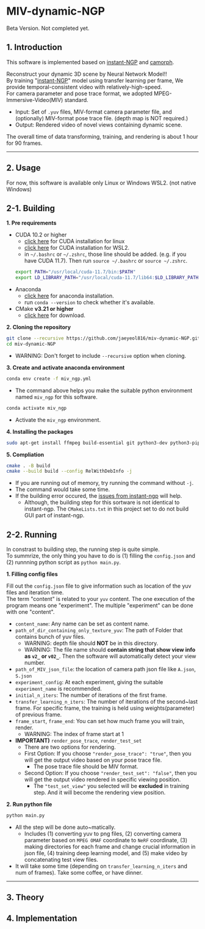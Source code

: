 # MIV-dynamic-NGP

Beta Version. Not completed yet. 

## 1. Introduction

This software is implemented based on [instant-NGP](https://github.com/NVlabs/instant-ngp) and [camorph](https://github.com/Fraunhofer-IIS/camorph).

Reconstruct your dynamic 3D scene by Neural Network Model!!<br>
By training  "[instant-NGP](https://github.com/NVlabs/instant-ngp)" model using transfer learning per frame, We provide temporal-consistent video with  relatively-high-speed.<br>
For camera parameter and pose trace format, we adopted MPEG-Immersive-Video(MIV) standard.<br>
- Input: Set of `.yuv` files, MIV-format camera parameter file, and (optionally) MIV-format pose trace file. (depth map is NOT required.)<br>
- Output: Rendered video of novel views containing dynamic scene.<br>

The overall time of data transforming, training, and rendering is about 1 hour for 90 frames. 

---

## 2. Usage
For now, this software is available only Linux or Windows WSL2. (not native Windows)

## 2-1. Building
**1. Pre requirements**
- CUDA 10.2 or higher 
	- [click here](https://docs.nvidia.com/cuda/cuda-installation-guide-linux/) for CUDA installation for linux
	- [click here](https://docs.nvidia.com/cuda/wsl-user-guide/index.html) for CUDA installation for WSL2.
	- in `~/.bashrc` or `~/.zshrc`, those line should be added. (e.g. if you have CUDA 11.7). Then run `source ~/.bashrc` or `source ~/.zshrc`.
	```bash
	export PATH="/usr/local/cuda-11.7/bin:$PATH"
	export LD_LIBRARY_PATH="/usr/local/cuda-11.7/lib64:$LD_LIBRARY_PATH"
	```
- Anaconda 
	- [click here](https://docs.anaconda.com/anaconda/install/linux/) for anaconda installation.
	- run `conda --version` to check whether it's available.
- CMake **v3.21 or higher**
	- [click here](https://cmake.org/download/) for download.

**2. Cloning the repository**
```bash
git clone --recursive https://github.com/jaeyeol816/miv-dynamic-NGP.git
cd miv-dynamic-NGP
```
- WARNING: Don't forget to include `--recursive` option when cloning.

**3. Create and activate anaconda environment**
```bash
conda env create -f miv_ngp.yml
```
- The command above helps you make the suitable python environment named `miv_ngp` for this software.
```bash
conda activate miv_ngp
```
- Activate the `miv_ngp` environment.

**4. Installing the packages**
```bash
sudo apt-get install ffmpeg build-essential git python3-dev python3-pip libopenexr-dev libxi-dev libglfw3-dev libglew-dev libomp-dev libxinerama-dev libxcursor-dev
```

**5. Compliation**
```bash
cmake . -B build
cmake --build build --config RelWithDebInfo -j
```
- If you are running out of memory, try running the command without `-j`.
- The command would take some time.
- If the building error occured, the [issues from instant-ngp](https://github.com/NVlabs/instant-ngp/issues?q=) will help.
	- Although, the building step for this sortware is not identical to instant-ngp. The `CMakeLists.txt` in this project set to do not build GUI part of instant-ngp.


## 2-2. Running

In constrast to building step, the running step is quite simple.<br>
To summrize, the only thing you have to do is (1) filling the `config.json` and (2) runnning python script as `python main.py`.

**1. Filling config files**

Fill out the `config.json` file to give information such as location of the yuv files and iteration time.<br>
The term "content" is related to your `yuv` content. The one execution of the program means one "experiment". The multiple "experiment" can be done with one "content".
- `content_name`: Any name can be set as content name.
- `path_of_dir_containing_only_texture_yuv`: The path of Folder that contains bunch of yuv files.
	- WARNING: depth file should **NOT** be in this directory.
	- WARNING: The file name should **contain string that show view info as `v2_` or `v02_`**. Then the software will automatically detect your view number.
- `path_of_MIV_json_file`: the location of camera path json file like `A.json`, `S.json`
- `experiment_config`: At each experiment, giving the suitable `experiment_name` is recommended.
- `initial_n_iters`: The number of iterations of the first frame.
- `transfer_learning_n_iters`: The number of iterations of the second~last frame. For specific frame, the training is held using weights(parameter) of previous frame.
- `frame_start`, `frame_end`: You can set how much frame you will train, render. 
	- WARNING: The index of frame start at 1
- **IMPORTANT)** `render_pose_trace`, `render_test_set`
	- There are two options for rendering.
	- First Option:  If you choose `"render_pose_trace": "true"`, then you will get the output video based on your pose trace file.
		- The pose trace file should be MIV format.
	- Second Option: If you choose `"render_test_set": "false"`, then you will get the output video rendered in specific viewing position.
		- The `"test_set_view"` you selected will be **excluded** in training step. And it will become the rendering view position.

**2. Run python file**
```bash
python main.py
```
- All the step will be done auto~matically.
	- Includes (1) converting yuv to png files, (2) converting camera parameter based on `MPEG OMAF` coordinate to `NeRF` coordinate, (3) making directories for each frame and change crucial information in json file, (4) training deep learning model, and (5) make video by concatenating test view files.
- It will take some time (depending on `transfer_learning_n_iters` and num of frames). Take some coffee, or have dinner.


---

## 3. Theory

## 4. Implementation
